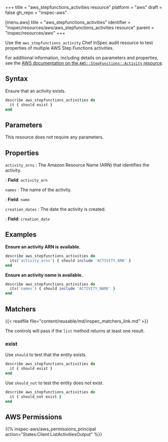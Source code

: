 +++
title = "aws_stepfunctions_activities resource"
platform = "aws"
draft = false
gh_repo = "inspec-aws"

[menu.aws]
title = "aws_stepfunctions_activities"
identifier = "inspec/resources/aws/aws_stepfunctions_activities resource"
parent = "inspec/resources/aws"
+++

Use the `aws_stepfunctions_activity` Chef InSpec audit resource to test properties of multiple AWS Step Functions activities.

For additional information, including details on parameters and properties, see the [AWS documentation on the `AWS::StepFunctions::Activity` resource](https://docs.aws.amazon.com/AWSCloudFormation/latest/UserGuide/aws-resource-stepfunctions-activity.html).

## Syntax

Ensure that an activity exists.

```ruby
describe aws_stepfunctions_activities do
  it { should exist }
end
```

## Parameters

This resource does not require any parameters.

## Properties

`activity_arns`
: The Amazon Resource Name (ARN) that identifies the activity.

: **Field**: `activity_arn`

`names`
: The name of the activity.

: **Field**: `name`

`creation_dates`
: The date the activity is created.

: **Field**: `creation_date`

## Examples

**Ensure an activity ARN is available.**

```ruby
describe aws_stepfunctions_activities do
  its('activity_arns') { should include 'ACTIVITY_ARN' }
end
```

**Ensure an activity name is available.**

```ruby
describe aws_stepfunctions_activities do
  its('names') { should include 'ACTIVITY_NAME' }
end
```

## Matchers

{{< readfile file="content/reusable/md/inspec_matchers_link.md" >}}

The controls will pass if the `list` method returns at least one result.

### exist

Use `should` to test that the entity exists.

```ruby
describe aws_stepfunctions_activities do
  it { should exist }
end
```

Use `should_not` to test the entity does not exist.

```ruby
describe aws_stepfunctions_activities do
  it { should_not exist }
end
```

## AWS Permissions

{{% inspec-aws/aws_permissions_principal action="States:Client:ListActivitiesOutput" %}}
